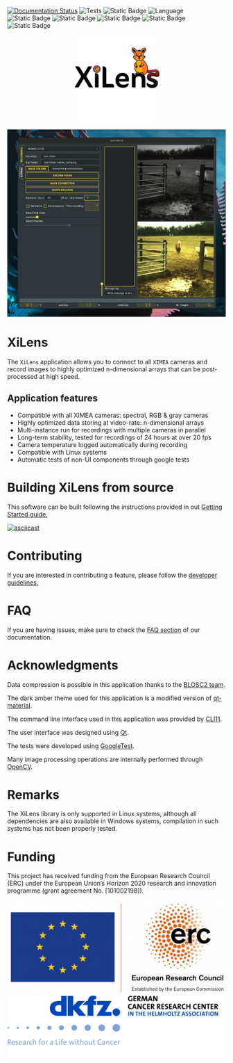 [![Documentation Status](https://readthedocs.org/projects/xilens/badge/?version=latest)](https://xilens.readthedocs.io/en/latest/?badge=latest)
![Tests](https://github.com/IMSY-DKFZ/xilens/actions/workflows/build.yml/badge.svg?branch=develop)
![Static Badge](https://img.shields.io/badge/releases%20-%20Semantic%20Versioning%20-%20green?logo=semver)
![Language](https://img.shields.io/badge/Language%20-%20C%2B%2B11%20-%20green?logo=cplusplus)
![Static Badge](https://img.shields.io/badge/Pre%20Commit%20hooks%20-%20Enabled%20-%20?logo=precommit&color=pink)
![Static Badge](https://img.shields.io/badge/Doc%20Style%20-%20Doxygen%20-%20?color=pink)
![Static Badge](https://img.shields.io/badge/Code%20Style%20-%20Microsoft%20%20-%20?color=pink)
![Static Badge](https://img.shields.io/badge/Application%20-%20Qt6%20-%20green?style=flat&logo=qt)
![Static Badge](https://img.shields.io/badge/System%20-%20Linux%20-%20green?style=flat&logo=Ubuntu)

<p align="center">
    <img src="resources/icon.png" alt="Logo" width="200"/>
</p>

<p align="center">

<img src="resources/ui-animation.gif" alt="UI animation">

</p>

# XiLens
The `XiLens` application allows you to connect to all `XIMEA` cameras and record images to highly optimized n-dimensional
arrays that can be post-processed at high speed.

## Application features
* Compatible with all XIMEA cameras: spectral, RGB & gray cameras
* Highly optimized data storing at video-rate: n-dimensional arrays
* Multi-instance run for recordings with multiple cameras in parallel
* Long-term stability, tested for recordings of 24 hours at over 20 fps
* Camera temperature logged automatically during recording
* Compatible with Linux systems
* Automatic tests of non-UI components through google tests

# Building XiLens from source
This software can be built following the instructions provided in out [Getting Started guide.](https://imsy.pages.dkfz.de/issi/XiLens/getting_started.html)

[![asciicast](https://asciinema.org/a/YSmGYswUqGmYGk969rmQUb0mV.svg)](https://asciinema.org/a/YSmGYswUqGmYGk969rmQUb0mV)

# Contributing
If you are interested in contributing a feature, please follow the [developer guidelines.](https://imsy.pages.dkfz.de/issi/XiLens/developer_guidelines.html)

# FAQ
If you are having issues, make sure to check the [FAQ section](https://imsy.pages.dkfz.de/issi/xilens/faq.html) of our documentation.

# Acknowledgments
Data compression is possible in this application thanks to the [BLOSC2 team](https://github.com/Blosc/c-blosc2).

The dark amber theme used for this application is a modified version of
[qt-material](https://github.com/UN-GCPDS/qt-material/tree/master).

The command line interface used in this application was provided by [CLI11](https://github.com/CLIUtils/CLI11).

The user interface was designed using [Qt](https://github.com/qt/qt5).

The tests were developed using [GoogleTest](https://github.com/google/googletest).

Many image processing operations are internally performed through [OpenCV](https://github.com/opencv/opencv).


# Remarks
The XiLens library is only supported in Linux systems, although all dependencies are also available in Windows systems,
compilation in such systems has not been properly tested.

# Funding
This project has received funding from the European Research Council (ERC) under the European Union’s Horizon 2020 research and innovation programme (grant agreement No. [101002198]).

![ERC](resources/LOGO_ERC-FLAG_EU_.jpg)
![DKFZ](resources/LOGO_DKFZ.png)
